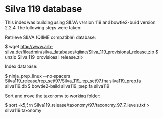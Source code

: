 Silva 119 database
==================

This index was building using SILVA version 119 and bowtie2-build version 2.2.4
The following steps were taken:

Retrieve SILVA (QIIME compatible) database:

$ wget http://www.arb-silva.de/fileadmin/silva_databases/qiime/Silva_119_provisional_release.zip
$ unzip Silva_119_provisional_release.zip

Index database:

$ ninja_prep_linux --no-spacers Silva119_release/rep_set/97/Silva_119_rep_set97.fna silva119_prep.fa silva119.db
$ bowtie2-build silva119_prep.fa silva119

Sort and move the taxonomy to working folder:

$ sort -k5,5rn Silva119_release/taxonomy/97/taxonomy_97_7_levels.txt > silva119.taxonomy